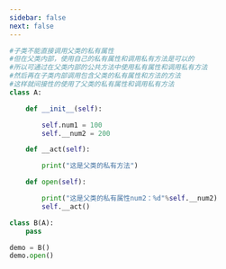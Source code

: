 ```yaml
---
sidebar: false
next: false
---
```

<BlogInfo/>






```python
#子类不能直接调用父类的私有属性
#但在父类内部，使用自己的私有属性和调用私有方法是可以的
#所以可通过在父类内部的公共方法中使用私有属性和调用私有方法
#然后再在子类内部调用包含父类的私有属性和方法的方法
#这样就间接性的使用了父类的私有属性和调用私有方法
class A:

    def __init__(self):

        self.num1 = 100
        self.__num2 = 200

    def __act(self):

        print("这是父类的私有方法")

    def open(self):

        print("这是父类的私有属性num2：%d"%self.__num2)
        self.__act()

class B(A):
    pass

demo = B()
demo.open()
```






<ActionBox />
        
<style>#top-box {margin-top:0.5rem!important;}</style>